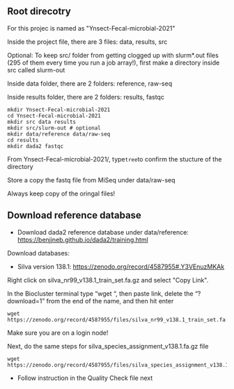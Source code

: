 ## Root direcotry

For this projec is named as "Ynsect-Fecal-microbial-2021"

Inside the project file, there are 3 files: data, results, src

Optional:
To keep src/ folder from getting clogged up with slurm\*.out files (295 of them every time you run a job array!), first make a directory inside src called slurm-out

Inside data folder, there are 2 folders: reference, raw-seq

Inside results folder, there are 2 folders: results, fastqc

```
mkdir Ynsect-Fecal-microbial-2021
cd Ynsect-Fecal-microbial-2021
mkdir src data results
mkdir src/slurm-out # optional
mkdir data/reference data/raw-seq
cd results
mkdir dada2 fastqc
```

From Ynsect-Fecal-microbial-2021/, type`tree`to confirm the stucture of the directory

Store a copy the fastq file from MiSeq under data/raw-seq

Always keep copy of the oringal files!

## Download reference database

- Download dada2 reference database under data/reference:
  https://benjjneb.github.io/dada2/training.html

Download databases:

- Silva version 138.1:
  https://zenodo.org/record/4587955#.Y3VEnuzMKAk

Right click on silva_nr99_v138.1_train_set.fa.gz and select "Copy Link".

In the Biocluster terminal type “wget “, then paste link, delete the “?download=1” from the end of the name, and then hit enter

```
wget https://zenodo.org/record/4587955/files/silva_nr99_v138.1_train_set.fa.gz
```

Make sure you are on a login node!

Next, do the same steps for silva_species_assignment_v138.1.fa.gz file

```
wget https://zenodo.org/record/4587955/files/silva_species_assignment_v138.1.fa.gz
```

- Follow instruction in the Quality Check file next
